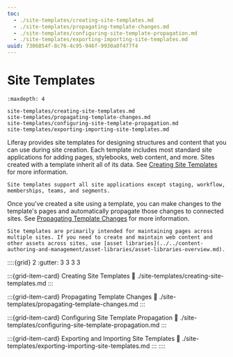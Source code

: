 ```yaml
---
toc:
  - ./site-templates/creating-site-templates.md
  - ./site-templates/propagating-template-changes.md
  - ./site-templates/configuring-site-template-propagation.md
  - ./site-templates/exporting-importing-site-templates.md
uuid: 7306854f-8c76-4c95-946f-9930a0f477f4
---
```


# Site Templates

```{toctree}
:maxdepth: 4

site-templates/creating-site-templates.md
site-templates/propagating-template-changes.md
site-templates/configuring-site-template-propagation.md
site-templates/exporting-importing-site-templates.md
```

Liferay provides site templates for designing structures and content that you can use during site creation. Each template includes most standard site applications for adding pages, stylebooks, web content, and more. Sites created with a template inherit all of its data. See [Creating Site Templates](./site-templates/creating-site-templates.md) for more information.

```{note}
Site templates support all site applications except staging, workflow, memberships, teams, and segments.
```

Once you've created a site using a template, you can make changes to the template's pages and automatically propagate those changes to connected sites. See [Propagating Template Changes](./site-templates/propagating-template-changes.md) for more information.

```{important}
Site templates are primarily intended for maintaining pages across multiple sites. If you need to create and maintain web content and other assets across sites, use [asset libraries](../../content-authoring-and-management/asset-libraries/asset-libraries-overview.md).
```

::::{grid} 2
:gutter: 3 3 3 3

:::{grid-item-card} Creating Site Templates
:link: ./site-templates/creating-site-templates.md
:::

:::{grid-item-card} Propagating Template Changes
:link: ./site-templates/propagating-template-changes.md
:::

:::{grid-item-card} Configuring Site Template Propagation
:link: ./site-templates/configuring-site-template-propagation.md
:::

:::{grid-item-card} Exporting and Importing Site Templates
:link: ./site-templates/exporting-importing-site-templates.md
:::
::::
